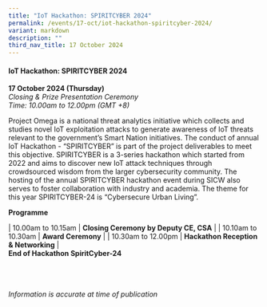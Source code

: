 ```yaml
---
title: "IoT Hackathon: SPIRITCYBER 2024"
permalink: /events/17-oct/iot-hackathon-spiritcyber-2024/
variant: markdown
description: ""
third_nav_title: 17 October 2024
---
```

#### **IoT Hackathon: SPIRITCYBER 2024**

**17 October 2024 (Thursday)**  
*Closing &amp; Prize Presentation Ceremony
<br> Time: 10.00am to 12.00pm (GMT +8)*

Project Omega is a national threat analytics initiative which collects and studies novel IoT exploitation attacks to generate awareness of IoT threats relevant to the government’s Smart Nation initiatives. The conduct of annual IoT Hackathon - “SPIRITCYBER” is part of the project deliverables to meet this objective. SPIRITCYBER is a 3-series hackathon which started from 2022 and aims to discover new IoT attack techniques through crowdsourced wisdom from the larger cybersecurity community. The hosting of the annual SPIRITCYBER hackathon event during SICW also serves to foster collaboration with industry and academia. The theme for this year SPIRITCYBER-24 is “Cybersecure Urban Living”.

**Programme**

| 10.00am to 10.15am     | **Closing Ceremony by Deputy CE, CSA** |
| 10.10am to 10.30am     | **Award Ceremony** |
| 10.30am to 12.00pm     | **Hackathon Reception &amp; Networking** |
<br>**End of Hackathon SpiritCyber-24** 

<br><br><br>
*Information is accurate at time of publication*